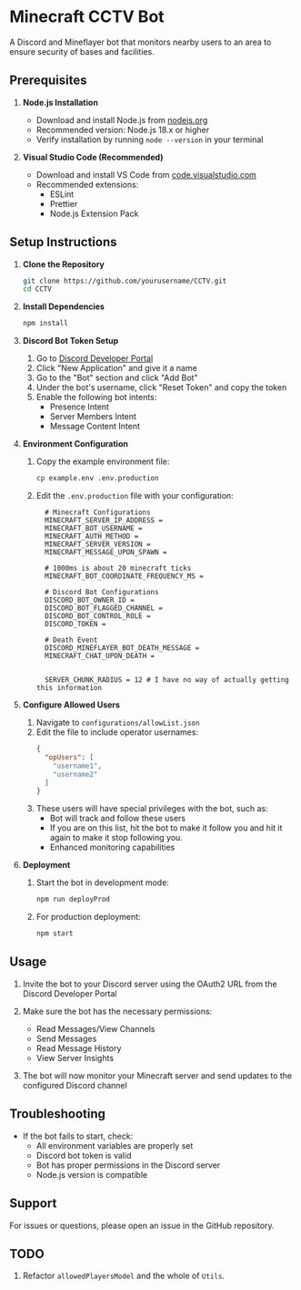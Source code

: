 # Minecraft CCTV Bot

A Discord and Mineflayer bot that monitors nearby users to an area to ensure security of bases and facilities.

## Prerequisites

1. **Node.js Installation**

   - Download and install Node.js from [nodejs.org](https://nodejs.org/)
   - Recommended version: Node.js 18.x or higher
   - Verify installation by running `node --version` in your terminal

2. **Visual Studio Code (Recommended)**
   - Download and install VS Code from [code.visualstudio.com](https://code.visualstudio.com/)
   - Recommended extensions:
     - ESLint
     - Prettier
     - Node.js Extension Pack

## Setup Instructions

1. **Clone the Repository**

   ```bash
   git clone https://github.com/yourusername/CCTV.git
   cd CCTV
   ```

2. **Install Dependencies**

   ```bash
   npm install
   ```

3. **Discord Bot Token Setup**

   1. Go to [Discord Developer Portal](https://discord.com/developers/applications)
   2. Click "New Application" and give it a name
   3. Go to the "Bot" section and click "Add Bot"
   4. Under the bot's username, click "Reset Token" and copy the token
   5. Enable the following bot intents:
      - Presence Intent
      - Server Members Intent
      - Message Content Intent

4. **Environment Configuration**

   1. Copy the example environment file:
      ```bash
      cp example.env .env.production
      ```
   2. Edit the `.env.production` file with your configuration:

      ```
		# Minecraft Configurations
		MINECRAFT_SERVER_IP_ADDRESS =
		MINECRAFT_BOT_USERNAME =
		MINECRAFT_AUTH_METHOD =
		MINECRAFT_SERVER_VERSION =
		MINECRAFT_MESSAGE_UPON_SPAWN =
		
		# 1000ms is about 20 minecraft ticks
		MINECRAFT_BOT_COORDINATE_FREQUENCY_MS =
		
		# Discord Bot Configurations
		DISCORD_BOT_OWNER_ID =
		DISCORD_BOT_FLAGGED_CHANNEL =
		DISCORD_BOT_CONTROL_ROLE =
		DISCORD_TOKEN =
		
		# Death Event
		DISCORD_MINEFLAYER_BOT_DEATH_MESSAGE =
		MINECRAFT_CHAT_UPON_DEATH =
		
		
		SERVER_CHUNK_RADIUS = 12 # I have no way of actually getting this information
      ```

5. **Configure Allowed Users**
   1. Navigate to `configurations/allowList.json`
   2. Edit the file to include operator usernames:
      ```json
      {
        "opUsers": [
          "username1",
          "username2"
        ]
      }
      ```
   3. These users will have special privileges with the bot, such as:
      - Bot will track and follow these users
	  - If you are on this list, hit the bot to make it follow you and hit it again to make it stop following you.
      - Enhanced monitoring capabilities

6. **Deployment**
   1. Start the bot in development mode:
      ```bash
      npm run deployProd
      ```
   2. For production deployment:
      ```bash
      npm start
      ```

## Usage

1. Invite the bot to your Discord server using the OAuth2 URL from the Discord Developer Portal
2. Make sure the bot has the necessary permissions:

   - Read Messages/View Channels
   - Send Messages
   - Read Message History
   - View Server Insights

3. The bot will now monitor your Minecraft server and send updates to the configured Discord channel

## Troubleshooting

- If the bot fails to start, check:
  - All environment variables are properly set
  - Discord bot token is valid
  - Bot has proper permissions in the Discord server
  - Node.js version is compatible

## Support

For issues or questions, please open an issue in the GitHub repository.


## TODO

1. Refactor `allowedPlayersModel` and the whole of `Utils`.
